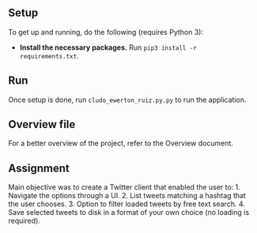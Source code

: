 
## Setup

To get up and running, do the following (requires Python 3):

* **Install the necessary packages.** Run `pip3 install -r requirements.txt`.

## Run

Once setup is done, run `cludo_ewerton_ruiz.py.py` to run the application.

## Overview file
For a better overview of the project, refer to the Overview document.


## Assignment 
Main objective was to create a Twitter client that enabled the user to:
    1. Navigate the options through a UI.
    2. List tweets matching a hashtag that the user chooses.
    3. Option to filter loaded tweets by free text search.
    4. Save selected tweets to disk in a format of your own choice (no loading is required).